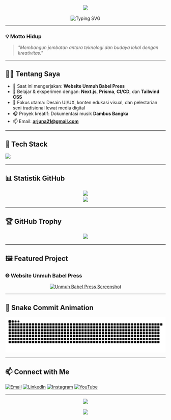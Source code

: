 <p align="center">
  <img src="https://capsule-render.vercel.app/api?type=waving&color=0e86d4&height=200&section=header&text=Hi%20👋%20I'm%20Arjuna&fontSize=40&fontColor=ffffff&animation=fadeIn" />
</p>

<p align="center">
  <img src="https://readme-typing-svg.demolab.com?font=Fira+Code&pause=1000&color=00F7FF&center=true&vCenter=true&width=435&lines=Frontend+Dev+%7C+Digital+Creator;Music+Lover+%7C+Melayu+Culture+Supporter" alt="Typing SVG" />
</p>

---

### 💡 Motto Hidup
> *"Membangun jembatan antara teknologi dan budaya lokal dengan kreativitas."*

---

## 👨‍💻 Tentang Saya

- 🔭 Saat ini mengerjakan: **Website Unmuh Babel Press**
- 🌱 Belajar & eksperimen dengan: **Next.js**, **Prisma**, **CI/CD**, dan **Tailwind CSS**
- 🧠 Fokus utama: Desain UI/UX, konten edukasi visual, dan pelestarian seni tradisional lewat media digital
- 🎧 Proyek kreatif: Dokumentasi musik **Dambus Bangka**
- 📫 Email: **arjuna21@gmail.com**

---

## 🚀 Tech Stack

<p align="left">
  <img src="https://skillicons.dev/icons?i=js,react,nextjs,nodejs,tailwind,figma,prisma,mysql,github,vscode" />
</p>

---

## 📊 Statistik GitHub

<p align="center">
  <img src="https://github-readme-stats.vercel.app/api?username=arjuna21&show_icons=true&theme=tokyonight&hide=issues" />
  <br />
  <img src="https://github-readme-streak-stats.herokuapp.com/?user=arjuna21&theme=tokyonight" />
</p>

---

## 🏆 GitHub Trophy

<p align="center">
  <img src="https://github-profile-trophy.vercel.app/?username=junaaxya&theme=onedark&no-frame=true&column=6" />
</p>

---

## 🖼️ Featured Project

### 🌐 Website Unmuh Babel Press
<p align="center">
  <a href="https://unmuhbabelpress.com">
    <img src="https://imgur.com/a/8gNIEGJ" width="400" alt="Unmuh Babel Press Screenshot" />
  </a>
</p>

---

## 🐍 Snake Commit Animation

![Snake animation](https://github.com/junaaxya/snk/blob/output/github-contribution-grid-snake.svg)


---

## 📫 Connect with Me

[![Email](https://img.shields.io/badge/email-arjuna21@gmail.com-blue?style=flat&logo=gmail)](mailto:arjuna21@gmail.com)
[![LinkedIn](https://img.shields.io/badge/-LinkedIn-0A66C2?style=flat&logo=linkedin&logoColor=white)](https://linkedin.com/in/arjuna21)
[![Instagram](https://img.shields.io/badge/@navarta.creative-E4405F?style=flat&logo=instagram&logoColor=white)](https://instagram.com/navarta.creative)
[![YouTube](https://img.shields.io/badge/YouTube-LensaFakta-red?style=flat&logo=youtube)](https://youtube.com/@lensafakta21)

---

<p align="center">
  <img src="https://visitor-badge.laobi.icu/badge?page_id=arjuna21.arjuna21" />
</p>

<p align="center">
  <img src="https://capsule-render.vercel.app/api?section=footer&type=waving&color=0e86d4&height=120" />
</p>
